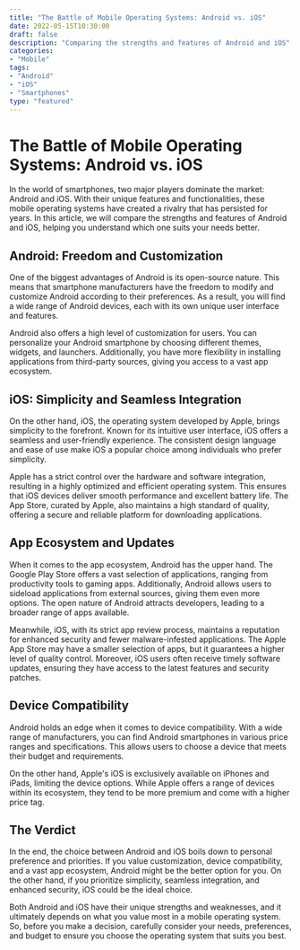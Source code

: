 ```yaml
--- 
title: "The Battle of Mobile Operating Systems: Android vs. iOS"
date: 2022-05-15T10:30:00
draft: false
description: "Comparing the strengths and features of Android and iOS"
categories: 
- "Mobile"
tags: 
- "Android"
- "iOS"
- "Smartphones"
type: "featured"
--- 
```


# The Battle of Mobile Operating Systems: Android vs. iOS 

In the world of smartphones, two major players dominate the market: Android and iOS. With their unique features and functionalities, these mobile operating systems have created a rivalry that has persisted for years. In this article, we will compare the strengths and features of Android and iOS, helping you understand which one suits your needs better.

## Android: Freedom and Customization

One of the biggest advantages of Android is its open-source nature. This means that smartphone manufacturers have the freedom to modify and customize Android according to their preferences. As a result, you will find a wide range of Android devices, each with its own unique user interface and features.

Android also offers a high level of customization for users. You can personalize your Android smartphone by choosing different themes, widgets, and launchers. Additionally, you have more flexibility in installing applications from third-party sources, giving you access to a vast app ecosystem.

## iOS: Simplicity and Seamless Integration

On the other hand, iOS, the operating system developed by Apple, brings simplicity to the forefront. Known for its intuitive user interface, iOS offers a seamless and user-friendly experience. The consistent design language and ease of use make iOS a popular choice among individuals who prefer simplicity.

Apple has a strict control over the hardware and software integration, resulting in a highly optimized and efficient operating system. This ensures that iOS devices deliver smooth performance and excellent battery life. The App Store, curated by Apple, also maintains a high standard of quality, offering a secure and reliable platform for downloading applications.

## App Ecosystem and Updates

When it comes to the app ecosystem, Android has the upper hand. The Google Play Store offers a vast selection of applications, ranging from productivity tools to gaming apps. Additionally, Android allows users to sideload applications from external sources, giving them even more options. The open nature of Android attracts developers, leading to a broader range of apps available.

Meanwhile, iOS, with its strict app review process, maintains a reputation for enhanced security and fewer malware-infested applications. The Apple App Store may have a smaller selection of apps, but it guarantees a higher level of quality control. Moreover, iOS users often receive timely software updates, ensuring they have access to the latest features and security patches.

## Device Compatibility

Android holds an edge when it comes to device compatibility. With a wide range of manufacturers, you can find Android smartphones in various price ranges and specifications. This allows users to choose a device that meets their budget and requirements.

On the other hand, Apple's iOS is exclusively available on iPhones and iPads, limiting the device options. While Apple offers a range of devices within its ecosystem, they tend to be more premium and come with a higher price tag.

## The Verdict

In the end, the choice between Android and iOS boils down to personal preference and priorities. If you value customization, device compatibility, and a vast app ecosystem, Android might be the better option for you. On the other hand, if you prioritize simplicity, seamless integration, and enhanced security, iOS could be the ideal choice.

Both Android and iOS have their unique strengths and weaknesses, and it ultimately depends on what you value most in a mobile operating system. So, before you make a decision, carefully consider your needs, preferences, and budget to ensure you choose the operating system that suits you best.

